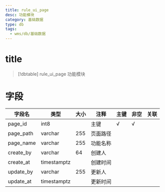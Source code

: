 ```yaml
---
title: rule_ui_page
desc: 功能模块
category: 基础数据
type: db
tags:
  - wms/db/基础数据
---
```


# title
>[!dbtable] rule_ui_page
> 功能模块

# 字段
| 字段名 | 类型 | 大小 | 注释 | 主键 | 非空 | 关联 |
| --- | --- | --- | --- | --- | --- | --- |
| page_id | int8 |  | 主键 | √ | √ |  |
| page_path | varchar | 255 | 页面路径 |  |  |  |
| page_name | varchar | 255 | 功能名称 |  |  |  |
| create_by | varchar | 64 | 创建人 |  |  |  |
| create_at | timestamptz |  | 创建时间 |  |  |  |
| update_by | varchar | 255 | 更新人 |  |  |  |
| update_at | timestamptz |  | 更新时间 |  |  |  |

